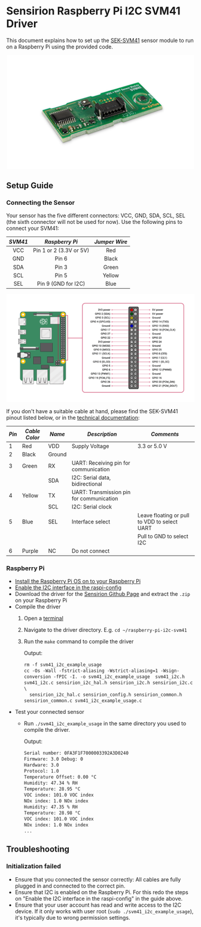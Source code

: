 # Sensirion Raspberry Pi I2C SVM41 Driver

This document explains how to set up the [SEK-SVM41](https://www.sensirion.com/my-sgp-ek/) sensor module to run on a
Raspberry Pi using the provided code.

[<center><img src="images/SVM4x.png" width="500px"></center>](https://www.sensirion.com/my-sgp-ek/)

## Setup Guide

### Connecting the Sensor

Your sensor has the five different connectors: VCC, GND, SDA, SCL, SEL (the sixth connector will not be used for now).
Use the following pins to connect your SVM41:

*SVM41*  |    *Raspberry Pi*            |   *Jumper Wire*   |
 :------: | :-------------------------: | :---------------: |
VCC    |        Pin 1 or 2 (3.3V or 5V) |   Red             |
GND    |        Pin 6                   |   Black           |
SDA    |        Pin 3                   |   Green           |
SCL    |        Pin 5                   |   Yellow          |
SEL    |        Pin 9 (GND for I2C)     |   Blue            |

<center><img src="images/GPIO-Pinout-Diagram.png" width="900px"></center>

If you don't have a suitable cable at hand, please find the SEK-SVM41 pinout listed below, or in
the [technical documentation](https://www.sensirion.com/fileadmin/user_upload/customers/sensirion/Dokumente/9_Gas_Sensors/Sensirion_Gas_Sensors_SEK-SVM41_Technical_Description_D1.pdf):

| *Pin* | *Cable Color* | *Name* | *Description* | *Comments* |
|-------|---------------|--------|---------------|------------|
| 1     | Red           | VDD    | Supply Voltage | 3.3 or 5.0 V
| 2     | Black         | Ground |
| 3     | Green         | RX     | UART: Receiving pin for communication |
|       |               | SDA    | I2C: Serial data, bidirectional |
| 4     | Yellow        | TX     | UART: Transmission pin for communication |
|       |               | SCL    | I2C: Serial clock |
| 5     | Blue          | SEL    | Interface select | Leave floating or pull to VDD to select UART
|       |               |        |  | Pull to GND to select I2C
| 6     | Purple        | NC     | Do not connect |

### Raspberry Pi

- [Install the Raspberry Pi OS on to your Raspberry Pi](https://projects.raspberrypi.org/en/projects/raspberry-pi-setting-up)
- [Enable the I2C interface in the raspi-config](https://www.raspberrypi.org/documentation/configuration/raspi-config.md)
- Download the driver for the [Sensirion Github Page](https://github.com/Sensirion/raspberry-pi-i2c-SVM41) and extract
  the `.zip` on your Raspberry Pi
- Compile the driver
    1. Open a [terminal](https://www.raspberrypi.org/documentation/usage/terminal/?)
    2. Navigate to the driver directory. E.g. `cd ~/raspberry-pi-i2c-svm41`
    3. Run the `make` command to compile the driver

       Output:
       ```
       rm -f svm41_i2c_example_usage
       cc -Os -Wall -fstrict-aliasing -Wstrict-aliasing=1 -Wsign-conversion -fPIC -I. -o svm41_i2c_example_usage  svm41_i2c.h svm41_i2c.c sensirion_i2c_hal.h sensirion_i2c.h sensirion_i2c.c \
         sensirion_i2c_hal.c sensirion_config.h sensirion_common.h sensirion_common.c svm41_i2c_example_usage.c
       ```
- Test your connected sensor
    - Run `./svm41_i2c_example_usage` in the same directory you used to compile the driver.

      Output:
      ```
      Serial number: 0FA3F1F7000003392A3D0240
      Firmware: 3.0 Debug: 0
      Hardware: 3.0
      Protocol: 1.0
      Temperature Offset: 0.00 °C
      Humidity: 47.34 % RH
      Temperature: 28.95 °C
      VOC index: 101.0 VOC index
      NOx index: 1.0 NOx index
      Humidity: 47.35 % RH
      Temperature: 28.98 °C
      VOC index: 101.0 VOC index
      NOx index: 1.0 NOx index
      ...
      ```

## Troubleshooting

### Initialization failed

- Ensure that you connected the sensor correctly: All cables are fully plugged in and connected to the correct pin.
- Ensure that I2C is enabled on the Raspberry Pi. For this redo the steps on
  "Enable the I2C interface in the raspi-config" in the guide above.
- Ensure that your user account has read and write access to the I2C device. If it only works with user
  root (`sudo ./svm41_i2c_example_usage`), it's typically due to wrong permission settings.
